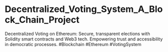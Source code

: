 # Decentralized_Voting_System_A_Block_Chain_Project
Decentralized Voting on Ethereum: Secure, transparent elections with Solidity smart contracts and Web3 tech. Empowering trust and accessibility in democratic processes. #Blockchain #Ethereum #VotingSystem
